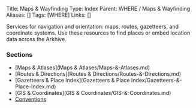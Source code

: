 Title: Maps & Wayfinding
Type: Index
Parent: WHERE / Maps & Wayfinding
Aliases: []
Tags: [WHERE]
Links: []

Services for navigation and orientation: maps, routes, gazetteers, and coordinate systems. Use these resources to find places or embed location data across the Arkhive.

### Sections
- [Maps & Atlases](Maps & Atlases/Maps-&-Atlases.md)
- [Routes & Directions](Routes & Directions/Routes-&-Directions.md)
- [Gazetteers & Place Index](Gazetteers & Place Index/Gazetteers-&-Place-Index.md)
- [GIS & Coordinates](GIS & Coordinates/GIS-&-Coordinates.md)
- [Conventions](Conventions.md)
